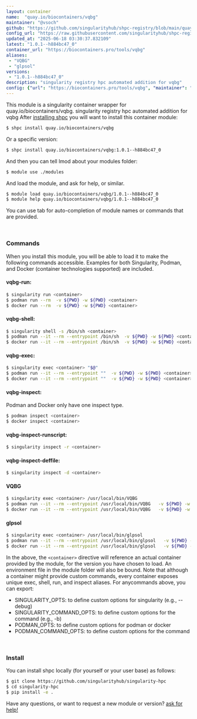 ```yaml
---
layout: container
name:  "quay.io/biocontainers/vqbg"
maintainer: "@vsoch"
github: "https://github.com/singularityhub/shpc-registry/blob/main/quay.io/biocontainers/vqbg/container.yaml"
config_url: "https://raw.githubusercontent.com/singularityhub/shpc-registry/main/quay.io/biocontainers/vqbg/container.yaml"
updated_at: "2025-06-18 03:30:37.832109"
latest: "1.0.1--h884bc47_0"
container_url: "https://biocontainers.pro/tools/vqbg"
aliases:
 - "VQBG"
 - "glpsol"
versions:
 - "1.0.1--h884bc47_0"
description: "singularity registry hpc automated addition for vqbg"
config: {"url": "https://biocontainers.pro/tools/vqbg", "maintainer": "@vsoch", "description": "singularity registry hpc automated addition for vqbg", "latest": {"1.0.1--h884bc47_0": "sha256:f7f9d59736afca3e26ed7c91b2c6c5cd651e5b509a80556e27cb5f69a91027de"}, "tags": {"1.0.1--h884bc47_0": "sha256:f7f9d59736afca3e26ed7c91b2c6c5cd651e5b509a80556e27cb5f69a91027de"}, "docker": "quay.io/biocontainers/vqbg", "aliases": {"VQBG": "/usr/local/bin/VQBG", "glpsol": "/usr/local/bin/glpsol"}}
---
```


This module is a singularity container wrapper for quay.io/biocontainers/vqbg.
singularity registry hpc automated addition for vqbg
After [installing shpc](#install) you will want to install this container module:


```bash
$ shpc install quay.io/biocontainers/vqbg
```

Or a specific version:

```bash
$ shpc install quay.io/biocontainers/vqbg:1.0.1--h884bc47_0
```

And then you can tell lmod about your modules folder:

```bash
$ module use ./modules
```

And load the module, and ask for help, or similar.

```bash
$ module load quay.io/biocontainers/vqbg/1.0.1--h884bc47_0
$ module help quay.io/biocontainers/vqbg/1.0.1--h884bc47_0
```

You can use tab for auto-completion of module names or commands that are provided.

<br>

### Commands

When you install this module, you will be able to load it to make the following commands accessible.
Examples for both Singularity, Podman, and Docker (container technologies supported) are included.

#### vqbg-run:

```bash
$ singularity run <container>
$ podman run --rm  -v ${PWD} -w ${PWD} <container>
$ docker run --rm  -v ${PWD} -w ${PWD} <container>
```

#### vqbg-shell:

```bash
$ singularity shell -s /bin/sh <container>
$ podman run --it --rm --entrypoint /bin/sh  -v ${PWD} -w ${PWD} <container>
$ docker run --it --rm --entrypoint /bin/sh  -v ${PWD} -w ${PWD} <container>
```

#### vqbg-exec:

```bash
$ singularity exec <container> "$@"
$ podman run --it --rm --entrypoint ""  -v ${PWD} -w ${PWD} <container> "$@"
$ docker run --it --rm --entrypoint ""  -v ${PWD} -w ${PWD} <container> "$@"
```

#### vqbg-inspect:

Podman and Docker only have one inspect type.

```bash
$ podman inspect <container>
$ docker inspect <container>
```

#### vqbg-inspect-runscript:

```bash
$ singularity inspect -r <container>
```

#### vqbg-inspect-deffile:

```bash
$ singularity inspect -d <container>
```


#### VQBG

```bash
$ singularity exec <container> /usr/local/bin/VQBG
$ podman run --it --rm --entrypoint /usr/local/bin/VQBG   -v ${PWD} -w ${PWD} <container> -c " $@"
$ docker run --it --rm --entrypoint /usr/local/bin/VQBG   -v ${PWD} -w ${PWD} <container> -c " $@"
```


#### glpsol

```bash
$ singularity exec <container> /usr/local/bin/glpsol
$ podman run --it --rm --entrypoint /usr/local/bin/glpsol   -v ${PWD} -w ${PWD} <container> -c " $@"
$ docker run --it --rm --entrypoint /usr/local/bin/glpsol   -v ${PWD} -w ${PWD} <container> -c " $@"
```



In the above, the `<container>` directive will reference an actual container provided
by the module, for the version you have chosen to load. An environment file in the
module folder will also be bound. Note that although a container
might provide custom commands, every container exposes unique exec, shell, run, and
inspect aliases. For anycommands above, you can export:

 - SINGULARITY_OPTS: to define custom options for singularity (e.g., --debug)
 - SINGULARITY_COMMAND_OPTS: to define custom options for the command (e.g., -b)
 - PODMAN_OPTS: to define custom options for podman or docker
 - PODMAN_COMMAND_OPTS: to define custom options for the command

<br>

### Install

You can install shpc locally (for yourself or your user base) as follows:

```bash
$ git clone https://github.com/singularityhub/singularity-hpc
$ cd singularity-hpc
$ pip install -e .
```

Have any questions, or want to request a new module or version? [ask for help!](https://github.com/singularityhub/singularity-hpc/issues)